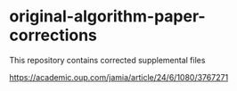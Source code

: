 # original-algorithm-paper-corrections

This repository contains corrected supplemental files

https://academic.oup.com/jamia/article/24/6/1080/3767271
